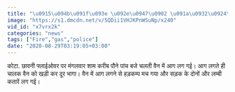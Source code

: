 ```yaml
---
title: "\u0915\u094b\u091f\u093e \u092e\u0947\u0902 \u091a\u0932\u0924\u0940 \u0935\u0948\u0928 \u092e\u0947\u0902 \u0932\u0917\u0940 \u0906\u0917, \u092e\u091a\u093e \u0939\u0921\u093c\u0915\u0902\u092a"
image: "https://s1.dmcdn.net/v/SQDii1VHJKPnWSuNp/x240"
vid_id: "x7vrx2k"
categories: "news"
tags: ["Fire","gas","police"]
date: "2020-08-29T03:19:05+03:00"
---
```

कोटा. छावनी फ्लाईओवर पर मंगलवार शाम करीब पौने पांच बजे चलती वैन में आग लग गई। आग लगते ही चालक वैन को खड़ी कर दूर भागा। वैन में आग लगने से हड़कम्प मच गया और सड़क के दोनों और लम्बी कतारें लग गई।

